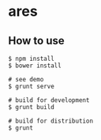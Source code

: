 ares
====

How to use
----------

    $ npm install
    $ bower install
    
    # see demo
    $ grunt serve
    
    # build for development
    $ grunt build
    
    # build for distribution
    $ grunt
